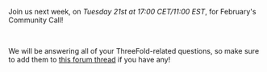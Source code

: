 <!-- *"This article was originally published by Victoria Obeegadoo a former member of ThreeFold Foundation."* -->

Join us next week, on _Tuesday 21st at 17:00 CET/11:00 EST_, for February's Community Call! 

<br/>

We will be answering all of your ThreeFold-related questions, so make sure to add them to [this forum thread](https://forum.threefold.io/t/february-community-call-questions-from-the-tf-members/3754) if you have any!